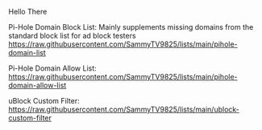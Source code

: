 Hello There

Pi-Hole Domain Block List: Mainly supplements missing domains from the standard block list for ad block testers<br>
https://raw.githubusercontent.com/SammyTV9825/lists/main/pihole-domain-list<br>

Pi-Hole Domain Allow List:<br>
https://raw.githubusercontent.com/SammyTV9825/lists/main/pihole-domain-allow-list<br>

uBlock Custom Filter:<br>
https://raw.githubusercontent.com/SammyTV9825/lists/main/ublock-custom-filter<br>
